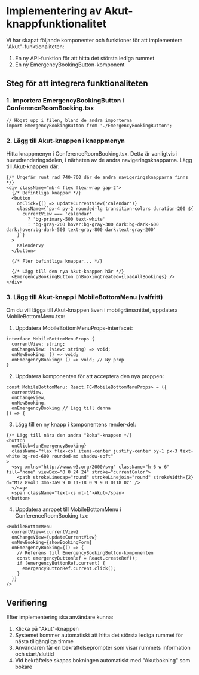 # Implementering av Akut-knappfunktionalitet

Vi har skapat följande komponenter och funktioner för att implementera "Akut"-funktionaliteten:

1. En ny API-funktion för att hitta det största lediga rummet
2. En ny EmergencyBookingButton-komponent 

## Steg för att integrera funktionaliteten

### 1. Importera EmergencyBookingButton i ConferenceRoomBooking.tsx

```tsx
// Högst upp i filen, bland de andra importerna
import EmergencyBookingButton from './EmergencyBookingButton';
```

### 2. Lägg till Akut-knappen i knappmenyn

Hitta knappmenyn i ConferenceRoomBooking.tsx. Detta är vanligtvis i huvudrenderingsdelen, i närheten av de andra navigeringsknapparna. Lägg till Akut-knappen där:

```tsx
{/* Ungefär runt rad 740-760 där de andra navigeringsknapparna finns */}
<div className="mb-4 flex flex-wrap gap-2">
  {/* Befintliga knappar */}
  <button
    onClick={() => updateCurrentView('calendar')}
    className={`px-4 py-2 rounded-lg transition-colors duration-200 ${
      currentView === 'calendar'
        ? 'bg-primary-500 text-white'
        : 'bg-gray-200 hover:bg-gray-300 dark:bg-dark-600 dark:hover:bg-dark-500 text-gray-800 dark:text-gray-200'
    }`}
  >
    Kalendervy
  </button>
  
  {/* Fler befintliga knappar... */}

  {/* Lägg till den nya Akut-knappen här */}
  <EmergencyBookingButton onBookingCreated={loadAllBookings} />
</div>
```

### 3. Lägg till Akut-knapp i MobileBottomMenu (valfritt)

Om du vill lägga till Akut-knappen även i mobilgränssnittet, uppdatera MobileBottomMenu.tsx:

1. Uppdatera MobileBottomMenuProps-interfacet:

```tsx
interface MobileBottomMenuProps {
  currentView: string;
  onChangeView: (view: string) => void;
  onNewBooking: () => void;
  onEmergencyBooking: () => void; // Ny prop
}
```

2. Uppdatera komponenten för att acceptera den nya proppen:

```tsx
const MobileBottomMenu: React.FC<MobileBottomMenuProps> = ({
  currentView,
  onChangeView,
  onNewBooking,
  onEmergencyBooking // Lägg till denna
}) => {
```

3. Lägg till en ny knapp i komponentens render-del:

```tsx
{/* Lägg till nära den andra "Boka"-knappen */}
<button
  onClick={onEmergencyBooking}
  className="flex flex-col items-center justify-center py-1 px-3 text-white bg-red-600 rounded-md shadow-soft"
>
  <svg xmlns="http://www.w3.org/2000/svg" className="h-6 w-6" fill="none" viewBox="0 0 24 24" stroke="currentColor">
    <path strokeLinecap="round" strokeLinejoin="round" strokeWidth={2} d="M12 8v4l3 3m6-3a9 9 0 11-18 0 9 9 0 0118 0z" />
  </svg>
  <span className="text-xs mt-1">Akut</span>
</button>
```

4. Uppdatera anropet till MobileBottomMenu i ConferenceRoomBooking.tsx:

```tsx
<MobileBottomMenu
  currentView={currentView}
  onChangeView={updateCurrentView}
  onNewBooking={showBookingForm}
  onEmergencyBooking={() => {
    // Referens till EmergencyBookingButton-komponenten
    const emergencyButtonRef = React.createRef();
    if (emergencyButtonRef.current) {
      emergencyButtonRef.current.click();
    }
  }}
/>
```

## Verifiering

Efter implementering ska användare kunna:

1. Klicka på "Akut"-knappen
2. Systemet kommer automatiskt att hitta det största lediga rummet för nästa tillgängliga timme
3. Användaren får en bekräftelseprompter som visar rummets information och start/sluttid
4. Vid bekräftelse skapas bokningen automatiskt med "Akutbokning" som bokare 